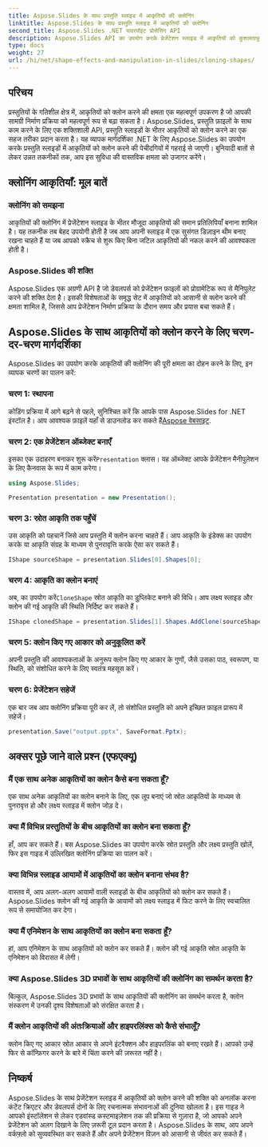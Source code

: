 ```yaml
---
title: Aspose.Slides के साथ प्रस्तुति स्लाइड में आकृतियों की क्लोनिंग
linktitle: Aspose.Slides के साथ प्रस्तुति स्लाइड में आकृतियों की क्लोनिंग
second_title: Aspose.Slides .NET पावरपॉइंट प्रोसेसिंग API
description: Aspose.Slides API का उपयोग करके प्रेजेंटेशन स्लाइड में आकृतियों को कुशलतापूर्वक क्लोन करना सीखें। आसानी से गतिशील प्रेजेंटेशन बनाएँ। चरण-दर-चरण मार्गदर्शिका, FAQ और बहुत कुछ देखें।
type: docs
weight: 27
url: /hi/net/shape-effects-and-manipulation-in-slides/cloning-shapes/
---
```


## परिचय

प्रस्तुतियों के गतिशील क्षेत्र में, आकृतियों को क्लोन करने की क्षमता एक महत्वपूर्ण उपकरण है जो आपकी सामग्री निर्माण प्रक्रिया को महत्वपूर्ण रूप से बढ़ा सकता है। Aspose.Slides, प्रस्तुति फ़ाइलों के साथ काम करने के लिए एक शक्तिशाली API, प्रस्तुति स्लाइडों के भीतर आकृतियों को क्लोन करने का एक सहज तरीका प्रदान करता है। यह व्यापक मार्गदर्शिका .NET के लिए Aspose.Slides का उपयोग करके प्रस्तुति स्लाइडों में आकृतियों को क्लोन करने की पेचीदगियों में गहराई से जाएगी। बुनियादी बातों से लेकर उन्नत तकनीकों तक, आप इस सुविधा की वास्तविक क्षमता को उजागर करेंगे।

## क्लोनिंग आकृतियाँ: मूल बातें

### क्लोनिंग को समझना

आकृतियों की क्लोनिंग में प्रेजेंटेशन स्लाइड के भीतर मौजूदा आकृतियों की समान प्रतिलिपियाँ बनाना शामिल है। यह तकनीक तब बेहद उपयोगी होती है जब आप अपनी स्लाइड में एक सुसंगत डिज़ाइन थीम बनाए रखना चाहते हैं या जब आपको स्क्रैच से शुरू किए बिना जटिल आकृतियों की नकल करने की आवश्यकता होती है।

### Aspose.Slides की शक्ति

Aspose.Slides एक अग्रणी API है जो डेवलपर्स को प्रेजेंटेशन फ़ाइलों को प्रोग्रामेटिक रूप से मैनिपुलेट करने की शक्ति देता है। इसकी विशेषताओं के समृद्ध सेट में आकृतियों को आसानी से क्लोन करने की क्षमता शामिल है, जिससे आप प्रेजेंटेशन निर्माण प्रक्रिया के दौरान समय और प्रयास बचा सकते हैं।

## Aspose.Slides के साथ आकृतियों को क्लोन करने के लिए चरण-दर-चरण मार्गदर्शिका

Aspose.Slides का उपयोग करके आकृतियों की क्लोनिंग की पूरी क्षमता का दोहन करने के लिए, इन व्यापक चरणों का पालन करें:

### चरण 1: स्थापना

 कोडिंग प्रक्रिया में आगे बढ़ने से पहले, सुनिश्चित करें कि आपके पास Aspose.Slides for .NET इंस्टॉल है। आप आवश्यक फ़ाइलें यहाँ से डाउनलोड कर सकते हैं[Aspose वेबसाइट](https://releases.aspose.com/slides/net/).

### चरण 2: एक प्रेजेंटेशन ऑब्जेक्ट बनाएँ

 इसका एक उदाहरण बनाकर शुरू करें`Presentation` क्लास। यह ऑब्जेक्ट आपके प्रेजेंटेशन मैनीपुलेशन के लिए कैनवास के रूप में काम करेगा।

```csharp
using Aspose.Slides;

Presentation presentation = new Presentation();
```

### चरण 3: स्रोत आकृति तक पहुँचें

उस आकृति को पहचानें जिसे आप प्रस्तुति में क्लोन करना चाहते हैं। आप आकृति के इंडेक्स का उपयोग करके या आकृति संग्रह के माध्यम से पुनरावृत्ति करके ऐसा कर सकते हैं।

```csharp
IShape sourceShape = presentation.Slides[0].Shapes[0];
```

### चरण 4: आकृति का क्लोन बनाएं

 अब, का उपयोग करें`CloneShape` स्रोत आकृति का डुप्लिकेट बनाने की विधि। आप लक्ष्य स्लाइड और क्लोन की गई आकृति की स्थिति निर्दिष्ट कर सकते हैं।

```csharp
IShape clonedShape = presentation.Slides[1].Shapes.AddClone(sourceShape, x, y, width, height);
```

### चरण 5: क्लोन किए गए आकार को अनुकूलित करें

अपनी प्रस्तुति की आवश्यकताओं के अनुरूप क्लोन किए गए आकार के गुणों, जैसे उसका पाठ, स्वरूपण, या स्थिति, को संशोधित करने के लिए स्वतंत्र महसूस करें।

### चरण 6: प्रेजेंटेशन सहेजें

एक बार जब आप क्लोनिंग प्रक्रिया पूरी कर लें, तो संशोधित प्रस्तुति को अपने इच्छित फ़ाइल प्रारूप में सहेजें।

```csharp
presentation.Save("output.pptx", SaveFormat.Pptx);
```

## अक्सर पूछे जाने वाले प्रश्न (एफएक्यू)

### मैं एक साथ अनेक आकृतियों का क्लोन कैसे बना सकता हूँ?

एक साथ अनेक आकृतियों का क्लोन बनाने के लिए, एक लूप बनाएं जो स्रोत आकृतियों के माध्यम से पुनरावृत्त हो और लक्ष्य स्लाइड में क्लोन जोड़ दे।

### क्या मैं विभिन्न प्रस्तुतियों के बीच आकृतियों का क्लोन बना सकता हूँ?

हाँ, आप कर सकते हैं। बस Aspose.Slides का उपयोग करके स्रोत प्रस्तुति और लक्ष्य प्रस्तुति खोलें, फिर इस गाइड में उल्लिखित क्लोनिंग प्रक्रिया का पालन करें।

### क्या विभिन्न स्लाइड आयामों में आकृतियों का क्लोन बनाना संभव है?

वास्तव में, आप अलग-अलग आयामों वाली स्लाइडों के बीच आकृतियों को क्लोन कर सकते हैं। Aspose.Slides क्लोन की गई आकृति के आयामों को लक्ष्य स्लाइड में फिट करने के लिए स्वचालित रूप से समायोजित कर देगा।

### क्या मैं एनिमेशन के साथ आकृतियों का क्लोन बना सकता हूँ?

हां, आप एनिमेशन के साथ आकृतियों को क्लोन कर सकते हैं। क्लोन की गई आकृति स्रोत आकृति के एनिमेशन को विरासत में लेगी।

### क्या Aspose.Slides 3D प्रभावों के साथ आकृतियों की क्लोनिंग का समर्थन करता है?

बिल्कुल, Aspose.Slides 3D प्रभावों के साथ आकृतियों की क्लोनिंग का समर्थन करता है, क्लोन संस्करण में उनकी दृश्य विशेषताओं को संरक्षित करता है।

### मैं क्लोन आकृतियों की अंतःक्रियाओं और हाइपरलिंक्स को कैसे संभालूँ?

क्लोन किए गए आकार स्रोत आकार से अपने इंटरैक्शन और हाइपरलिंक को बनाए रखते हैं। आपको उन्हें फिर से कॉन्फ़िगर करने के बारे में चिंता करने की ज़रूरत नहीं है।

## निष्कर्ष

Aspose.Slides के साथ प्रेजेंटेशन स्लाइड में आकृतियों को क्लोन करने की शक्ति को अनलॉक करना कंटेंट क्रिएटर और डेवलपर्स दोनों के लिए रचनात्मक संभावनाओं की दुनिया खोलता है। इस गाइड ने आपको इंस्टॉलेशन से लेकर एडवांस्ड कस्टमाइज़ेशन तक की प्रक्रिया से गुज़ारा है, जो आपको अपने प्रेजेंटेशन को अलग दिखाने के लिए ज़रूरी टूल प्रदान करता है। Aspose.Slides के साथ, आप अपने वर्कफ़्लो को सुव्यवस्थित कर सकते हैं और अपने प्रेजेंटेशन विज़न को आसानी से जीवंत कर सकते हैं।